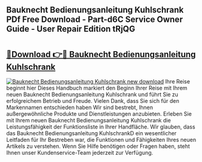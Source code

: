 ## Bauknecht Bedienungsanleitung Kuhlschrank PDf Free Download - Part-d6C Service Owner Guide - User Repair Edition tRjQG

# <h2><a href="http://df4ktr1.blite.top/?on=Bauknecht+Bedienungsanleitung+Kuhlschrank">🔗Download 👉🔴 Bauknecht Bedienungsanleitung Kuhlschrank</a></h2>

[![Bauknecht Bedienungsanleitung Kuhlschrank new download](https://i.imgur.com/lujVjoI.png)](http://df4ktr1.blite.top/?on=Bauknecht+Bedienungsanleitung+Kuhlschrank)
Ihre Reise beginnt hier Dieses Handbuch markiert den Beginn Ihrer Reise mit Ihrem neuen Bauknecht Bedienungsanleitung Kuhlschrank und führt Sie zu erfolgreichem Betrieb und Freude. Vielen Dank, dass Sie sich für den Markennamen entschieden haben Wir sind bestrebt, Ihnen außergewöhnliche Produkte und Dienstleistungen anzubieten. Erleben Sie mit Ihrem neuen Bauknecht Bedienungsanleitung Kuhlschrank die Leistungsfähigkeit der Funktionsliste in Ihrer Handfläche. Wir glauben, dass das Bauknecht Bedienungsanleitung KuhlschrankD ein wesentlicher Leitfaden für Ihr Bestreben war, die Funktionen und Fähigkeiten Ihres neuen Artikels zu verstehen. Wenn Sie Hilfe benötigen oder Fragen haben, steht Ihnen unser Kundenservice-Team jederzeit zur Verfügung.
